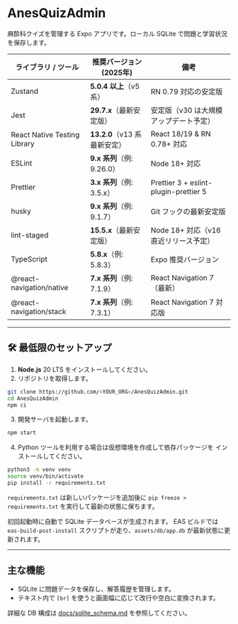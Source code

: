 # AnesQuizAdmin

麻酔科クイズを管理する Expo アプリです。ローカル SQLite で問題と学習状況を保存します。

| ライブラリ / ツール          | 推奨バージョン (2025年)            | 備考 |
| ---------------------------- | ---------------------------------- | ---------------------------- |
| Zustand                      | **5.0.4 以上**（v5 系）            | RN 0.79 対応の安定版 |
| Jest                         | **29.7.x**（最新安定版）           | 安定版（v30 は大規模アップデート予定） |
| React Native Testing Library | **13.2.0**（v13 系 最新安定）      | React 18/19 & RN 0.78+ 対応 |
| ESLint                       | **9.x 系列**（例: 9.26.0）         | Node 18+ 対応 |
| Prettier                     | **3.x 系列**（例: 3.5.x）          | Prettier 3 + eslint-plugin-prettier 5 |
| husky                        | **9.x 系列**（例: 9.1.7）          | Git フックの最新安定版 |
| lint-staged                  | **15.5.x**（最新安定版）           | Node 18+ 対応（v16 直近リリース予定） |
| TypeScript                   | **5.8.x**（例: 5.8.3）             | Expo 推奨バージョン |
| @react-navigation/native     | **7.x 系列**（例: 7.1.9）          | React Navigation 7（最新） |
| @react-navigation/stack      | **7.x 系列**（例: 7.3.1）          | React Navigation 7 対応版 |

---

## 🛠️ 最低限のセットアップ

1. **Node.js** 20 LTS をインストールしてください。
2. リポジトリを取得します。

```bash
git clone https://github.com/<YOUR_ORG>/AnesQuizAdmin.git
cd AnesQuizAdmin
npm ci
```

3. 開発サーバを起動します。

```bash
npm start
```

4. Python ツールを利用する場合は仮想環境を作成して依存パッケージを
   インストールしてください。

```bash
python3 -m venv venv
source venv/bin/activate
pip install -r requirements.txt
```

`requirements.txt` は新しいパッケージを追加後に
`pip freeze > requirements.txt` を実行して最新の状態に保ちます。

初回起動時に自動で SQLite データベースが生成されます。
EAS ビルドでは `eas-build-post-install` スクリプトが走り、`assets/db/app.db` が最新状態に更新されます。

---

## 主な機能

- SQLite に問題データを保存し、解答履歴を管理します。
- テキスト内で `[br]` を使うと画面幅に応じて改行や空白に変換されます。

詳細な DB 構成は [docs/sqlite_schema.md](docs/sqlite_schema.md) を参照してください。
